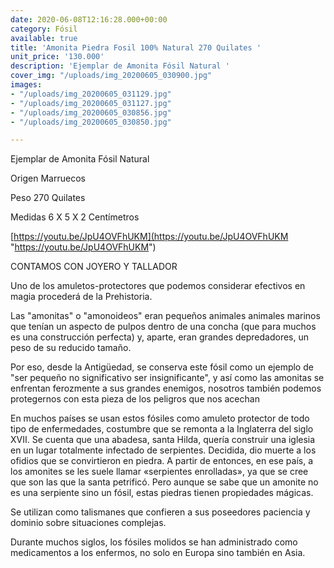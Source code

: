 ```yaml
---
date: 2020-06-08T12:16:28.000+00:00
category: Fósil
available: true
title: 'Amonita Piedra Fosil 100% Natural 270 Quilates '
unit_price: '130.000'
description: 'Ejemplar de Amonita Fósil Natural '
cover_img: "/uploads/img_20200605_030900.jpg"
images:
- "/uploads/img_20200605_031129.jpg"
- "/uploads/img_20200605_031127.jpg"
- "/uploads/img_20200605_030856.jpg"
- "/uploads/img_20200605_030850.jpg"

---
```

Ejemplar de Amonita Fósil Natural 

Origen Marruecos 

Peso 270 Quilates 

Medidas 6 X 5 X 2 Centímetros 

[https://youtu.be/JpU4OVFhUKM](https://youtu.be/JpU4OVFhUKM "https://youtu.be/JpU4OVFhUKM")

CONTAMOS CON JOYERO Y TALLADOR 

Uno de los amuletos-protectores que podemos considerar efectivos en magia procederá de la Prehistoria.

Las "amonitas" o "amonoideos" eran pequeños animales animales marinos que tenían un aspecto de pulpos dentro de una concha (que para muchos es una construcción perfecta) y, aparte, eran grandes depredadores, un peso de su reducido tamaño.

Por eso, desde la Antigüedad, se conserva este fósil como un ejemplo de "ser pequeño no significativo ser insignificante", y así como las amonitas se enfrentan ferozmente a sus grandes enemigos, nosotros también podemos protegernos con esta pieza de los peligros que nos acechan

En muchos países se usan estos fósiles como amuleto protector de todo tipo de enfermedades, costumbre que se remonta a la Inglaterra del siglo XVII. Se cuenta que una abadesa, santa Hilda, quería construir una iglesia en un lugar totalmente infectado de serpientes. Decidida, dio muerte a los ofidios que se convirtieron en piedra. A partir de entonces, en ese país, a los amonites se les suele llamar «serpientes enrolladas», ya que se cree que son las que la santa petrificó. Pero aunque se sabe que un amonite no es una serpiente sino un fósil, estas piedras tienen propiedades mágicas.

Se utilizan como talismanes que confieren a sus poseedores paciencia y dominio sobre situaciones complejas.

Durante muchos siglos, los fósiles molidos se han administrado como medicamentos a los enfermos, no solo en Europa sino también en Asia.